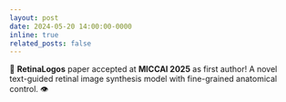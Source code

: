 ```yaml
---
layout: post
date: 2024-05-20 14:00:00-0000
inline: true
related_posts: false
---
```


🎉 **RetinaLogos** paper accepted at **MICCAI 2025** as first author! A novel text-guided retinal image synthesis model with fine-grained anatomical control. 👁️

